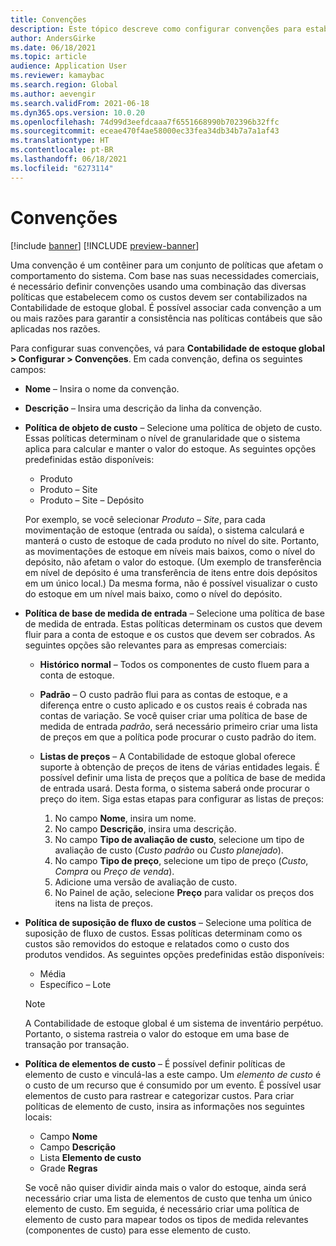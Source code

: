 ```yaml
---
title: Convenções
description: Este tópico descreve como configurar convenções para estabelecer como os custos devem ser contabilizados na Contabilidade de estoque global.
author: AndersGirke
ms.date: 06/18/2021
ms.topic: article
audience: Application User
ms.reviewer: kamaybac
ms.search.region: Global
ms.author: aevengir
ms.search.validFrom: 2021-06-18
ms.dyn365.ops.version: 10.0.20
ms.openlocfilehash: 74d99d3eefdcaaa7f6551668990b702396b32ffc
ms.sourcegitcommit: eceae470f4ae58000ec33fea34db34b7a7a1af43
ms.translationtype: HT
ms.contentlocale: pt-BR
ms.lasthandoff: 06/18/2021
ms.locfileid: "6273114"
---
```

# <a name="conventions"></a>Convenções

[!include [banner](../includes/banner.md)]
[!INCLUDE [preview-banner](../includes/preview-banner.md)]

Uma convenção é um contêiner para um conjunto de políticas que afetam o comportamento do sistema. Com base nas suas necessidades comerciais, é necessário definir convenções usando uma combinação das diversas políticas que estabelecem como os custos devem ser contabilizados na Contabilidade de estoque global. É possível associar cada convenção a um ou mais razões para garantir a consistência nas políticas contábeis que são aplicadas nos razões.

Para configurar suas convenções, vá para **Contabilidade de estoque global \> Configurar \> Convenções**. Em cada convenção, defina os seguintes campos:

- **Nome** – Insira o nome da convenção.
- **Descrição** – Insira uma descrição da linha da convenção.
- **Política de objeto de custo** – Selecione uma política de objeto de custo. Essas políticas determinam o nível de granularidade que o sistema aplica para calcular e manter o valor do estoque. As seguintes opções predefinidas estão disponíveis:

    - Produto
    - Produto – Site
    - Produto – Site – Depósito

    Por exemplo, se você selecionar *Produto – Site*, para cada movimentação de estoque (entrada ou saída), o sistema calculará e manterá o custo de estoque de cada produto no nível do site. Portanto, as movimentações de estoque em níveis mais baixos, como o nível do depósito, não afetam o valor do estoque. (Um exemplo de transferência em nível de depósito é uma transferência de itens entre dois depósitos em um único local.) Da mesma forma, não é possível visualizar o custo do estoque em um nível mais baixo, como o nível do depósito.

- **Política de base de medida de entrada** – Selecione uma política de base de medida de entrada. Estas políticas determinam os custos que devem fluir para a conta de estoque e os custos que devem ser cobrados. As seguintes opções são relevantes para as empresas comerciais:

    - **Histórico normal** – Todos os componentes de custo fluem para a conta de estoque.
    - **Padrão** – O custo padrão flui para as contas de estoque, e a diferença entre o custo aplicado e os custos reais é cobrada nas contas de variação. Se você quiser criar uma política de base de medida de entrada *padrão*, será necessário primeiro criar uma lista de preços em que a política pode procurar o custo padrão do item.
    - **Listas de preços** – A Contabilidade de estoque global oferece suporte à obtenção de preços de itens de várias entidades legais. É possível definir uma lista de preços que a política de base de medida de entrada usará. Desta forma, o sistema saberá onde procurar o preço do item. Siga estas etapas para configurar as listas de preços:

        1. No campo **Nome**, insira um nome.
        1. No campo **Descrição**, insira uma descrição.
        1. No campo **Tipo de avaliação de custo**, selecione um tipo de avaliação de custo (*Custo padrão* ou *Custo planejado*).
        1. No campo **Tipo de preço**, selecione um tipo de preço (*Custo*, *Compra* ou *Preço de venda*).
        1. Adicione uma versão de avaliação de custo.
        1. No Painel de ação, selecione **Preço** para validar os preços dos itens na lista de preços.

- **Política de suposição de fluxo de custos** – Selecione uma política de suposição de fluxo de custos. Essas políticas determinam como os custos são removidos do estoque e relatados como o custo dos produtos vendidos. As seguintes opções predefinidas estão disponíveis:

    - Média
    - Específico – Lote

    > [!NOTE]
    > A Contabilidade de estoque global é um sistema de inventário perpétuo. Portanto, o sistema rastreia o valor do estoque em uma base de transação por transação.

- **Política de elementos de custo** – É possível definir políticas de elemento de custo e vinculá-las a este campo. Um *elemento de custo* é o custo de um recurso que é consumido por um evento. É possível usar elementos de custo para rastrear e categorizar custos. Para criar políticas de elemento de custo, insira as informações nos seguintes locais:

    - Campo **Nome**
    - Campo **Descrição**
    - Lista **Elemento de custo**
    - Grade **Regras**

    Se você não quiser dividir ainda mais o valor do estoque, ainda será necessário criar uma lista de elementos de custo que tenha um único elemento de custo. Em seguida, é necessário criar uma política de elemento de custo para mapear todos os tipos de medida relevantes (componentes de custo) para esse elemento de custo.
